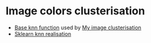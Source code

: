 # Image colors clusterisation

- [Base knn function](knn.py) used by [My image clusterisation](my-main.py)
- [Sklearn knn realisation](sklearn-kmeans.py)
